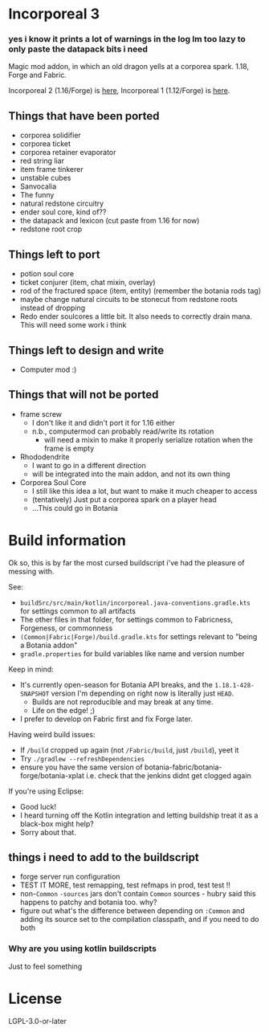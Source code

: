 Incorporeal 3
=============

### yes i know it prints a lot of warnings in the log Im too lazy to only paste the datapack bits i need

Magic mod addon, in which an old dragon yells at a corporea spark. 1.18, Forge and Fabric.

Incorporeal 2 (1.16/Forge) is [here](https://github.com/quat1024/incorporeal-2-forge), Incorporeal 1 (1.12/Forge) is [here](https://github.com/quat1024/incorporeal).

## Things that have been ported

* corporea solidifier
* corporea ticket
* corporea retainer evaporator
* red string liar
* item frame tinkerer
* unstable cubes
* Sanvocalia
* The funny
* natural redstone circuitry
* ender soul core, kind of??
* the datapack and lexicon (cut paste from 1.16 for now)
* redstone root crop

## Things left to port

* potion soul core
* ticket conjurer (item, chat mixin, overlay)
* rod of the fractured space (item, entity) (remember the botania rods tag)
* maybe change natural circuits to be stonecut from redstone roots instead of dropping
* Redo ender soulcores a little bit. It also needs to correctly drain mana. This will need some work i think

## Things left to design and write

* Computer mod :)

## Things that will not be ported

* frame screw
  * I don't like it and didn't port it for 1.16 either
  * n.b., computermod can probably read/write its rotation
    * will need a mixin to make it properly serialize rotation when the frame is empty
* Rhododendrite
  * I want to go in a different direction
  * will be integrated into the main addon, and not its own thing
* Corporea Soul Core
  * I still like this idea a lot, but want to make it much cheaper to access
  * (tentatively) Just put a corporea spark on a player head
  * ...This could go in Botania

# Build information

Ok so, this is by far the most cursed buildscript i've had the pleasure of messing with.

See:
* `buildSrc/src/main/kotlin/incorporeal.java-conventions.gradle.kts` for settings common to all artifacts
* The other files in that folder, for settings common to Fabricness, Forgeness, or commonness
* `(Common|Fabric|Forge)/build.gradle.kts` for settings relevant to "being a Botania addon"
* `gradle.properties` for build variables like name and version number

Keep in mind:
* It's currently open-season for Botania API breaks, and the `1.18.1-428-SNAPSHOT` version I'm depending on right now is literally just `HEAD`.
  * Builds are not reproducible and may break at any time.
  * Life on the edge! ;)
* I prefer to develop on Fabric first and fix Forge later.

Having weird build issues:
* If `/build` cropped up again (not `/Fabric/build`, just `/build`), yeet it
* Try `./gradlew --refreshDependencies`
* ensure you have the same version of botania-fabric/botania-forge/botania-xplat i.e. check that the jenkins didnt get clogged again

If you're using Eclipse:
* Good luck!
* I heard turning off the Kotlin integration and letting buildship treat it as a black-box might help?
* Sorry about that.

## things i need to add to the buildscript

* forge server run configuration
* TEST IT MORE, test remapping, test refmaps in prod, test test !!
* non-`Common` `-sources` jars don't contain `Common` sources - hubry said this happens to patchy and botania too. why?
* figure out what's the difference between depending on `:Common` and adding its source set to the compilation classpath, and if you need to do both

### Why are you using kotlin buildscripts

Just to feel something

# License

LGPL-3.0-or-later